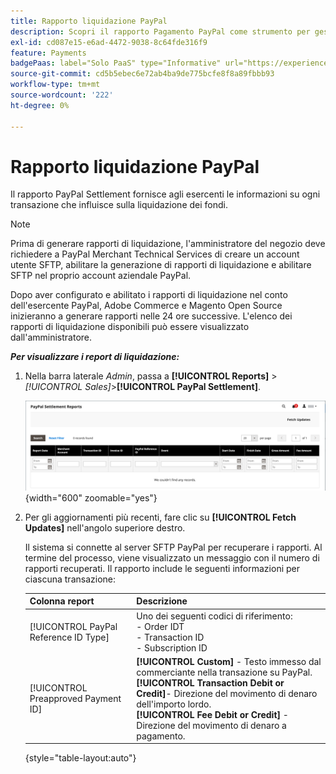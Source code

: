 ```yaml
---
title: Rapporto liquidazione PayPal
description: Scopri il rapporto Pagamento PayPal come strumento per gestire le transazioni PayPal.
exl-id: cd087e15-e6ad-4472-9038-8c64fde316f9
feature: Payments
badgePaas: label="Solo PaaS" type="Informative" url="https://experienceleague.adobe.com/en/docs/commerce/user-guides/product-solutions" tooltip="Applicabile solo ai progetti Adobe Commerce on Cloud (infrastruttura PaaS gestita da Adobe) e ai progetti on-premise."
source-git-commit: cd5b5ebec6e72ab4ba9de775bcfe8f8a89fbbb93
workflow-type: tm+mt
source-wordcount: '222'
ht-degree: 0%

---
```


# Rapporto liquidazione PayPal

Il rapporto PayPal Settlement fornisce agli esercenti le informazioni su ogni transazione che influisce sulla liquidazione dei fondi.

>[!NOTE]
>
>Prima di generare rapporti di liquidazione, l&#39;amministratore del negozio deve richiedere a PayPal Merchant Technical Services di creare un account utente SFTP, abilitare la generazione di rapporti di liquidazione e abilitare SFTP nel proprio account aziendale PayPal.

Dopo aver configurato e abilitato i rapporti di liquidazione nel conto dell&#39;esercente PayPal, Adobe Commerce e Magento Open Source inizieranno a generare rapporti nelle 24 ore successive. L&#39;elenco dei rapporti di liquidazione disponibili può essere visualizzato dall&#39;amministratore.

**_Per visualizzare i report di liquidazione:_**

1. Nella barra laterale _Admin_, passa a **[!UICONTROL Reports]** > _[!UICONTROL Sales]_>**[!UICONTROL PayPal Settlement]**.

   ![Report liquidazioni PayPal](../getting-started/assets/reports-sales-paypal-settlement.png){width="600" zoomable="yes"}

1. Per gli aggiornamenti più recenti, fare clic su **[!UICONTROL Fetch Updates]** nell&#39;angolo superiore destro.

   Il sistema si connette al server SFTP PayPal per recuperare i rapporti. Al termine del processo, viene visualizzato un messaggio con il numero di rapporti recuperati. Il rapporto include le seguenti informazioni per ciascuna transazione:

   | Colonna report | Descrizione |
   | ------------ | ----------- |
   | [!UICONTROL PayPal Reference ID Type] | Uno dei seguenti codici di riferimento:<br/>- Order IDT<br/>- Transaction ID<br/>- Subscription ID |
   | [!UICONTROL Preapproved Payment ID] | **[!UICONTROL Custom]** - Testo immesso dal commerciante nella transazione su PayPal.<br/>**[!UICONTROL Transaction Debit or Credit]**- Direzione del movimento di denaro dell&#39;importo lordo.<br/>**[!UICONTROL Fee Debit or Credit]** - Direzione del movimento di denaro a pagamento. |

   {style="table-layout:auto"}
